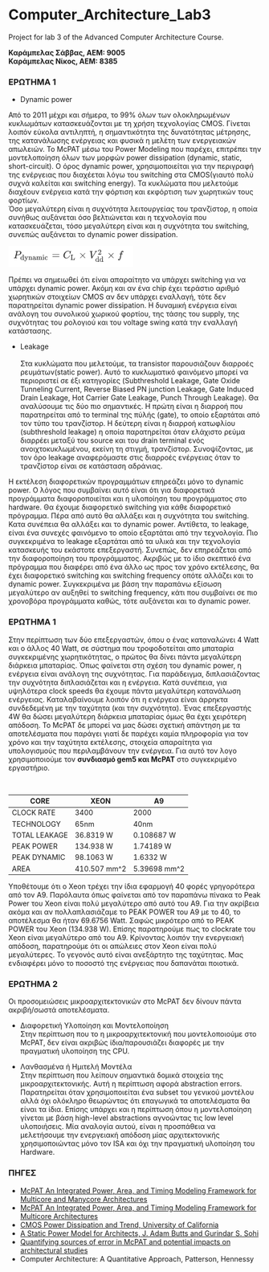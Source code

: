 # Computer_Architecture_Lab3
Project for lab 3 of the Advanced Computer Architecture Course.

**Καράμπελας Σάββας, ΑΕΜ: 9005**  
**Καράμπελας Νίκος, ΑΕΜ: 8385**

### ΕΡΩΤΗΜΑ 1

* Dynamic power  

 Από το 2011 μέχρι και σήμερα, το 99% όλων των ολοκληρωμένων κυκλωμάτων κατασκευάζονται
 με τη χρήση τεχνολογίας CMOS. Γίνεται λοιπόν εύκολα αντιληπτή, η σημαντικότητα της δυνατότητας
 μέτρησης, της κατανάλωσης ενέργειας και φυσικά η μελέτη των ενεργειακών απωλειών. Το McPAT μέσω του
 Power Modeling που παρέχει, επιτρέπει την μοντελοποίηση όλων των μορφών power dissipation (dynamic,
 static, short-circuit). Ο όρος dynamic power, χρησιμοποιείται για την περιγραφή της ενέργειας
 που διαχέεται λόγω του switching στα CMOS(γιαυτό πολύ συχνά καλείται και switching energy). Τα κυκλώματα που μελετούμε διαχέουν ενέργεια κατά την φόρτιση και εκφόρτιση των χωρητικών τους φορτίων.  
 Όσο μεγαλύτερη είναι η συχνότητα λειτουργείας του τρανζίστορ,
 η οποία συνήθως αυξάνεται όσο βελτιώνεται και η τεχνολογία που κατασκευάζεται,
 τόσο μεγαλύτερη είναι και η συχνότητα του switching, συνεπώς αυξάνεται το dynamic power dissipation.  

 ![dynamic power formula](./images/formula.png)

 Πρέπει να σημειωθεί ότι είναι απαραίτητο να υπάρχει switching για να υπάρχει dynamic power.
 Ακόμη και αν ένα chip έχει τεράστιο αριθμό χωρητικών στοιχείων CMOS αν δεν υπάρχει εναλλαγή,
 τότε δεν παρατηρείται dynamic power dissipation. Η δυναμική ενέργεια είναι ανάλογη του συνολικού
 χωρικού φορτίου, της τάσης του supply, της συχνότητας του ρολογιού και του voltage swing κατά την εναλλαγή
 κατάστασης.


* Leakage    <br><br>
Στα κυκλώματα που μελετούμε, τα transistor παρουσιάζουν διαρροές ρευμάτων(static power).
Αυτό το κυκλωματικό φαινόμενο μπορεί να περιοριστεί σε έξι κατηγορίες (Subthreshold Leakage,
  Gate Oxide Tunneling Current, Reverse Biased PN junction Leakage,
Gate Induced Drain Leakage, Hot Carrier Gate Leakage, Punch Through Leakage).
Θα αναλύσουμε τις δύο πιο σημαντικές.
Η πρώτη είναι η διαρροή που παρατηρείται από το terminal της πύλής (gate), το οποίο εξαρτάται
από τον τύπο του τρανζίστορ. Η δεύτερη είναι η διαρροή κατωφλίου (subthreshold leakage)
η οποία παρατηρείται όταν ελάχιστο ρεύμα διαρρέει μεταξύ του source και του drain
terminal ενός ανοιχτοκυκλωμένου, εκείνη τη στιγμή, τρανζίστορ. Συνοψίζοντας, με τον
όρο leakage αναφερόμαστε στις διαρροές ενέργειας όταν το τρανζίστορ είναι σε κατάσταση
αδράνιας.


Η εκτέλεση διαφορετικών προγραμμάτων επηρεάζει μόνο το dynamic power. Ο λόγος που συμβαίνει
αυτό είναι ότι για διαφορετικά προγράμματα διαφοροποιείται και η υλοποίηση του προγράμματος στο
hardware. Θα έχουμε διαφορετικό switching για κάθε διαφορετικό πρόγραμμα. Πέρα από αυτό θα
αλλάξει και η συχνότητα του switching. Κατα συνέπεια θα αλλάξει και το dynamic power. Αντίθετα,
το leakage, είναι ένα συνεχές φαινόμενο το οποίο εξαρτάται από την τεχνολογία. Πιο συγκεκριμένα
το leakage εξαρτάται από τα υλικά και την τεχνολογία κατασκευής του εκάστοτε επεξεργαστή.
Συνεπώς, δεν επηρεάζεται από την διαφοροποίηση του προγράμματος. Ακριβώς με το ίδιο σκεπτικό ένα
πρόγραμμα που διαφέρει από ένα άλλο ως προς τον χρόνο εκτέλεσης, θα έχει διαφορετικό switching
και switching frequency οπότε αλλάζει και το dynamic power. Συγκεκριμένα με βάση την παραπάνω εξίσωση
μεγαλύτερο αν αυξηθεί το switching frequency, κάτι που συμβαίνει σε πιο χρονοβόρα προγράμματα
καθώς, τότε αυξάνεται και το dynamic power.


### ΕΡΩΤΗΜΑ 1

Στην περίπτωση των δύο επεξεργαστών, όπου ο ένας καταναλώνει 4 Watt και ο άλλος
40 Watt, σε σύστημα που τροφοδοτείται απο μπαταρία συγκεκριμένης χωρητικότητας,
ο πρώτος θα δίνει πάντα μεγαλύτερη διάρκεια μπαταρίας. Όπως φαίνεται στη σχέση του
dynamic power, η ενέργεια είναι ανάλογη της συχνότητας. Για παράδειγμα, διπλασιάζοντας
την συχνότητα διπλασιάζεται και η ενέργεια. Κατά συνέπεια, για υψηλότερα clock speeds
θα έχουμε πάντα μεγαλύτερη κατανάλωση ενέργειας. Καταλαβαίνουμε λοιπόν ότι η ενέργεια
είναι άρρηκτα συνδεδεμένη με την ταχύτητα (και την συχνότητα). Ένας επεξεργαστής 4W
θα δώσει μεγαλύτερη διάρκεια μπαταρίας όμως θα έχει χειρότερη απόδοση. Το McPAT δε
μπορεί να μας δώσει σχετική απάντηση με τα αποτελέσματα που παράγει γιατί δε παρέχει
καμία πληροφορία για τον χρόνο και την ταχύτητα εκτέλεσης, στοιχεία απαραίτητα για
υπολογισμούς που περιλαμβάνουν την ενέργεια. Για αυτό τον λογο χρησιμοποιούμε
τον **συνδιασμό gem5 και McPAT** στο συγκεκριμένο εργαστήριο.  

<br>


| CORE | XEON  | A9  |
|---|---|---|
|CLOCK RATE | 3400  |  2000 |
|TECHNOLOGY | 65nm  | 40nm |
|TOTAL LEAKAGE |  36.8319 W |  0.108687 W |
|PEAK POWER  |  134.938 W | 1.74189 W  |
|PEAK DYNAMIC  | 98.1063 W   |  1.6332 W |
|AREA   |  410.507 mm^2 |  5.39698 mm^2 |

Υποθέτουμε ότι ο Xeon τρέχει την ίδια εφαρμογή 40 φορές γρηγορότερα από τον Α9.
Παρόλαυτα όπως φαίνεται από τον παραπάνω πίνακα το Peak Power του Xeon είναι πολύ
μεγαλύτερο από αυτό του A9. Για την ακρίβεια ακόμα και αν πολλαπλασιάζαμε το PEAK
POWER του Α9 με το 40, το αποτέλεσμα θα ήταν 69.6756 Watt. Σαφώς μικρότερο από το PEAK
POWER του Xeon (134.938 W). Επίσης παρατηρούμε πως το clockrate του Xeon είναι μεγαλύτερο
από του Α9. Κρίνοντας λοιπόν την ενεργειακή απόδοση, παρατηρούμε ότι οι απώλειες στον
Xeon είναι πολύ μεγαλύτερες. Το γεγονός αυτό είναι ανεξάρτητο της ταχύτητας. Μας ενδιαφέρει
μόνο το ποσοστό της ενέργειας που δαπανάται ποιοτικά.

### ΕΡΩΤΗΜΑ 2


Οι προσομειώσεις μικροαρχιτεκτονικών στο McPAT δεν δίνουν πάντα ακριβή/σωστά αποτελέσματα.

* Διαφορετική Υλοποίηση και Μοντελοποίηση  
Στην περίπτωση που το η μικροαρχιτεκτονική που μοντελοποιούμε στο McPAT, δεν είναι
ακριβώς ίδια/παρουσιάζει διαφορές με την πραγματική υλοποίηση της CPU.

* Λανθασμένα ή Ημιτελή Μοντέλα  
Στην περίπτωση που λείπουν σημαντικά δομικά στοιχεία της μικροαρχιτεκτονικής. Αυτή
η περίπτωση αφορά abstraction errors. Παρατηρείται όταν χρησιμοποιείται ένα subset
του γενικού μοντέλου αλλά όχι ολόκληρο θεωρώντας ότι επαγωγικά τα αποτελέσματα θα είναι
τα ίδια. Επίσης υπάρχει και η περίπτωση όπου η μοντελοποίηση γίνεται με βάση high-level
abstractions αγνοώντας τις low level υλοποιήσεις. Μία αναλογία αυτού, είναι η προσπάθεια
να μελετήσουμε την ενεργειακή απόδοση μίας αρχιτεκτονικής χρησιμοποιώντας μόνο τον ISA
και όχι την πραγματική υλοποίηση του Hardware.


### ΠΗΓΕΣ  

* [McPAT An Integrated Power, Area, and Timing Modeling Framework for Multicore and Manycore Architectures](https://www.hpl.hp.com/research/mcpat/micro09.pdf)
* [McPAT An Integrated Power, Area, and Timing Modeling Framework for Multicore Architectures](https://www.hpl.hp.com/research/mcpat/McPATAlpha_TechRep.pdf)
* [CMOS Power Dissipation and Trend, University of California](https://www.ece.ucdavis.edu/~ramirtha/EEC216/W08/lecture1_updated.pdf)
* [A Static Power Model for Architects, J. Adam Butts and Gurindar S. Sohi](http://pages.cs.wisc.edu/~butts/micro00.pdf)
* [Quantifying sources of error in McPAT and potential impacts on architectural studies](https://ieeexplore.ieee.org/document/7056064)
* Computer Architecture: A Quantitative Approach, Patterson, Hennessy
